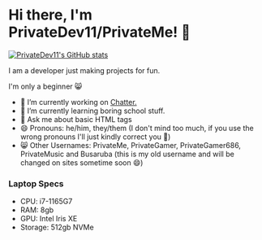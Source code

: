 # Hi there, I'm PrivateDev11/PrivateMe! 👋

[![PrivateDev11's GitHub stats](https://github-readme-stats-o1ey.vercel.app/api?username=privatedev11)](https://github.com/anuraghazra/github-readme-stats)

I am a developer just making projects for fun.

I'm only a beginner 😸

- 🔭 I’m currently working on [Chatter.](https://github.com/privatedev11/Chatter)
- 🌱 I’m currently learning boring school stuff.
- 💬 Ask me about basic HTML tags
- 😄 Pronouns: he/him, they/them (I don't mind too much, if you use the wrong pronouns I'll just kindly correct you 🙂)
- 😸 Other Usernames: PrivateMe, PrivateGamer, PrivateGamer686, PrivateMusic and Busaruba (this is my old username and will be changed on sites sometime soon 😄)


### Laptop Specs
- CPU: i7-1165G7
- RAM: 8gb
- GPU: Intel Iris XE
- Storage: 512gb NVMe

